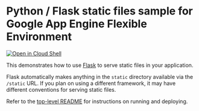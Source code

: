 # Python / Flask static files sample for Google App Engine Flexible Environment

[![Open in Cloud Shell][shell_img]][shell_link]

[shell_img]: http://gstatic.com/cloudssh/images/open-btn.png
[shell_link]: https://console.cloud.google.com/cloudshell/open?git_repo=https://github.com/GoogleCloudPlatform/python-docs-samples&page=editor&open_in_editor=appengine/flexible/static_files/README.md

This demonstrates how to use [Flask](http://flask.pocoo.org/) to serve static files in your application.

Flask automatically makes anything in the ``static`` directory available via the ``/static`` URL. If you plan on using a different framework, it may have different conventions for serving static files.

Refer to the [top-level README](../README.md) for instructions on running and deploying.
